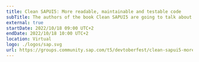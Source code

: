 ```yaml
---
title: Clean SAPUI5: More readable, maintainable and testable code
subTitle: The authors of the book Clean SAPUI5 are going to talk about how to make SAPUI5 / Javascript code more readable, maintainable and testable.
external: true
startDate: 2022/10/18 09:00 UTC+2
endDate: 2022/10/18 10:00 UTC+2
location: Virtual
logo: ./logos/sap.svg
url: https://groups.community.sap.com/t5/devtoberfest/clean-sapui5-more-readable-maintainable-and-testable-code/ec-p/9236#M49
---
```

